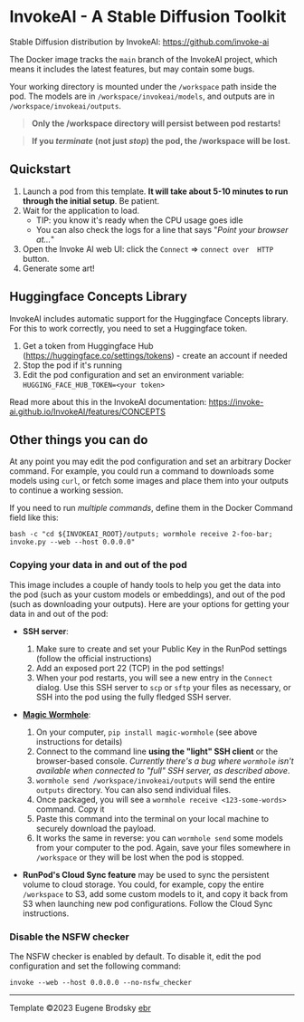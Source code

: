 # InvokeAI - A Stable Diffusion Toolkit

Stable Diffusion distribution by InvokeAI: https://github.com/invoke-ai

The Docker image tracks the `main` branch of the InvokeAI project, which means it includes the latest features, but may contain some bugs.

Your working directory is mounted under the `/workspace` path inside the pod. The models are in `/workspace/invokeai/models`, and outputs are in `/workspace/invokeai/outputs`.

> **Only the /workspace directory will persist between pod restarts!**

> **If you _terminate_ (not just _stop_) the pod, the /workspace will be lost.**

## Quickstart

1. Launch a pod from this template. **It will take about 5-10 minutes to run through the initial setup**. Be patient.
1. Wait for the application to load.
    - TIP: you know it's ready when the CPU usage goes idle
    - You can also check the logs for a line that says "_Point your browser at..._"
1. Open the Invoke AI web UI: click the `Connect` => `connect over  HTTP` button.
1. Generate some art!

## Huggingface Concepts Library

InvokeAI includes automatic support for the Huggingface Concepts library. For this to work correctly, you need to set a Huggingface token.

1. Get a token from Huggingface Hub (https://huggingface.co/settings/tokens) - create an account if needed
1. Stop the pod if it's running
1. Edit the pod configuration and set an environment variable: `HUGGING_FACE_HUB_TOKEN=<your token>`

Read more about this in the InvokeAI documentation: https://invoke-ai.github.io/InvokeAI/features/CONCEPTS

## Other things you can do

At any point you may edit the pod configuration and set an arbitrary Docker command. For example, you could run a command to downloads some models using `curl`, or fetch some images and place them into your outputs to continue a working session.

If you need to run *multiple commands*, define them in the Docker Command field like this:

`bash -c "cd ${INVOKEAI_ROOT}/outputs; wormhole receive 2-foo-bar; invoke.py --web --host 0.0.0.0"`

### Copying your data in and out of the pod

This image includes a couple of handy tools to help you get the data into the pod (such as your custom models or embeddings), and out of the pod (such as downloading your outputs). Here are your options for getting your data in and out of the pod:

- **SSH server**:
    1. Make sure to create and set your Public Key in the RunPod settings (follow the official instructions)
    1. Add an exposed port 22 (TCP) in the pod settings!
    1. When your pod restarts, you will see a new entry in the `Connect` dialog. Use this SSH server to `scp` or `sftp` your files as necessary, or SSH into the pod using the fully fledged SSH server.

- [**Magic Wormhole**](https://magic-wormhole.readthedocs.io/en/latest/welcome.html):
    1. On your computer, `pip install magic-wormhole` (see above instructions for details)
    1. Connect to the command line **using the "light" SSH client** or the browser-based console. _Currently there's a bug where `wormhole` isn't available when connected to "full" SSH server, as described above_.
    1. `wormhole send /workspace/invokeai/outputs` will send the entire `outputs` directory. You can also send individual files.
    1. Once packaged, you will see a `wormhole receive <123-some-words>` command. Copy it
    1. Paste this command into the terminal on your local machine to securely download the payload.
    1. It works the same in reverse: you can `wormhole send` some models from your computer to the pod. Again, save your files somewhere in `/workspace` or they will be lost when the pod is stopped.

- **RunPod's Cloud Sync feature** may be used to sync the persistent volume to cloud storage. You could, for example, copy the entire `/workspace` to S3, add some custom models to it, and copy it back from S3 when launching new pod configurations. Follow the Cloud Sync instructions.


### Disable the NSFW checker

The NSFW checker is enabled by default. To disable it, edit the pod configuration and set the following command:

```
invoke --web --host 0.0.0.0 --no-nsfw_checker
```

---

Template ©2023 Eugene Brodsky [ebr](https://github.com/ebr)